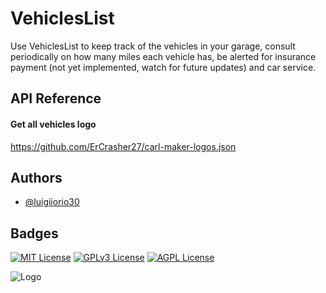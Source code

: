 
# VehiclesList

Use VehiclesList to keep track of the vehicles in your garage, consult periodically on how many miles each vehicle has, be alerted for insurance payment (not yet implemented, watch for future updates) and car service.




## API Reference

#### Get all vehicles logo
https://github.com/ErCrasher27/carl-maker-logos.json
  


## Authors

- [@luigiiorio30](https://www.github.com/luigiiorio30)


## Badges

[![MIT License](https://img.shields.io/badge/License-MIT-green.svg)](https://choosealicense.com/licenses/mit/) 
[![GPLv3 License](https://img.shields.io/badge/License-GPL%20v3-yellow.svg)](https://opensource.org/licenses/)
[![AGPL License](https://img.shields.io/badge/license-AGPL-blue.svg)](http://www.gnu.org/licenses/agpl-3.0)

![Logo](https://user-images.githubusercontent.com/39243394/207560887-77b66f58-fbcb-4f3e-85c9-0afcc6ca5874.png)


